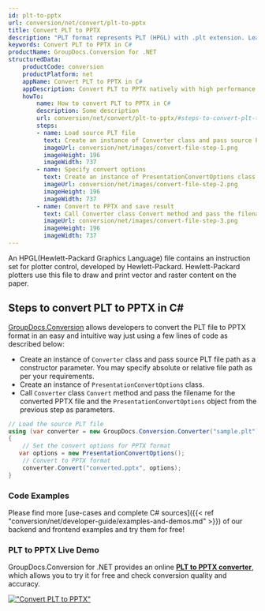 ```yaml
---
id: plt-to-pptx
url: conversion/net/convert/plt-to-pptx
title: Convert PLT to PPTX
description: "PLT format represents PLT (HPGL) with .plt extension. Learn how to convert PLT to PPTX file programmatically in C# language using GroupDocs.Conversion for .NET library."
keywords: Convert PLT to PPTX in C#
productName: GroupDocs.Conversion for .NET
structuredData:
    productCode: conversion
    productPlatform: net
    appName: Convert PLT to PPTX in C#
    appDescription: Convert PLT to PPTX natively with high performance using C# language and server side GroupDocs.Conversion for .NET APIs, without the use of any software like Microsoft or Open Office.
    howTo:
        name: How to convert PLT to PPTX in C# 
        description: Some description
        url: conversion/net/convert/plt-to-pptx/#steps-to-convert-plt-to-pptx-in-c
        steps:
        - name: Load source PLT file 
          text: Create an instance of Converter class and pass source PLT file path as a constructor parameter. You may specify absolute or relative file path as per your requirements. 
          imageUrl: conversion/net/images/convert-file-step-1.png
          imageHeight: 196
          imageWidth: 737
        - name: Specify convert options 
          text: Create an instance of PresentationConvertOptions class.
          imageUrl: conversion/net/images/convert-file-step-2.png
          imageHeight: 196
          imageWidth: 737
        - name: Convert to PPTX and save result 
          text: Call Converter class Convert method and pass the filename for the converted HTML file and the PresentationConvertOptions object from the previous step as parameters.
          imageUrl: conversion/net/images/convert-file-step-3.png
          imageHeight: 196
          imageWidth: 737
---
```


An HPGL(Hewlett-Packard Graphics Language) file contains an instruction set for plotter control, developed by Hewlett-Packard. Hewlett-Packard plotters use this file to draw and print vector and raster content on the paper.

## Steps to convert PLT to PPTX in C#

[GroupDocs.Conversion](https://products.groupdocs.com/conversion/net) allows developers to convert the PLT file to PPTX format in an easy and intuitive way just using a few lines of code as described below:

* Create an instance of `Converter` class and pass source PLT file path as a constructor parameter. You may specify absolute or relative file path as per your requirements. 
* Create an instance of `PresentationConvertOptions` class.
* Call `Converter` class `Convert` method and pass the filename for the converted PPTX file and the `PresentationConvertOptions` object from the previous step as parameters.

```csharp
// Load the source PLT file
using (var converter = new GroupDocs.Conversion.Converter("sample.plt"))
{
    // Set the convert options for PPTX format
   var options = new PresentationConvertOptions();
    // Convert to PPTX format
    converter.Convert("converted.pptx", options);
}
```

### Code Examples

Please find more [use-cases and complete C# sources]({{< ref "conversion/net/developer-guide/examples-and-demos.md" >}}) of our backend and frontend examples and try them for free!

### PLT to PPTX Live Demo

GroupDocs.Conversion for .NET provides an online [**PLT to PPTX converter**](https://products.groupdocs.app/conversion/plt-to-pptx), which allows you to try it for free and check conversion quality and accuracy.

[!["Convert PLT to PPTX"](conversion/net/images/convert-to-pptx/convert-plt-to-pptx.png)](https://products.groupdocs.app/conversion/plt-to-pptx)